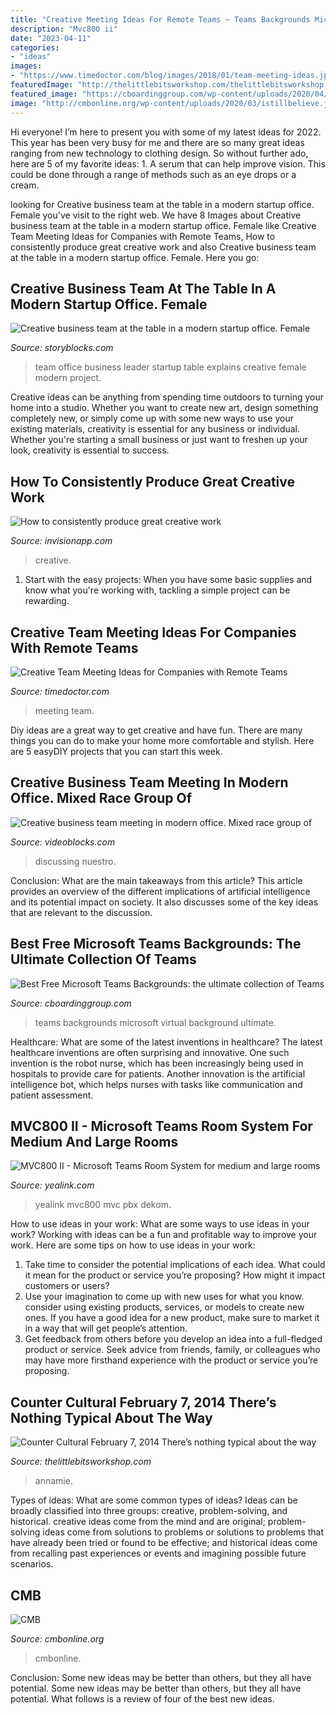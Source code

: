 ```yaml
---
title: "Creative Meeting Ideas For Remote Teams ~ Teams Backgrounds Microsoft Virtual Background Ultimate"
description: "Mvc800 ii"
date: "2023-04-11"
categories:
- "ideas"
images:
- "https://www.timedoctor.com/blog/images/2018/01/team-meeting-ideas.jpg"
featuredImage: "http://thelittlebitsworkshop.com/thelittlebitsworkshop.com/Resources/Archive_files/shapeimage_13.png"
featured_image: "https://cboardinggroup.com/wp-content/uploads/2020/04/Free-Microsoft-Teams-Backgrounds-Pandemic-1-1024x576-1.jpg"
image: "http://cmbonline.org/wp-content/uploads/2020/03/istillbelieve.jpg"
---
```



Hi everyone! I’m here to present you with some of my latest ideas for 2022. This year has been very busy for me and there are so many great ideas ranging from new technology to clothing design. So without further ado, here are 5 of my favorite ideas: 1. A serum that can help improve vision. This could be done through a range of methods such as an eye drops or a cream. 
	

		
looking for Creative business team at the table in a modern startup office. Female you've visit to the right web. We have 8 Images about Creative business team at the table in a modern startup office. Female like Creative Team Meeting Ideas for Companies with Remote Teams, How to consistently produce great creative work and also Creative business team at the table in a modern startup office. Female. Here you go:
		
    
## Creative Business Team At The Table In A Modern Startup Office. Female

<img loading=lazy src="https://dm0qx8t0i9gc9.cloudfront.net/thumbnails/video/EyvF0jkPg/creative-business-team-at-the-table-in-a-modern-startup-office-female-leader-explains-the-details-of-the-project_bastmk6kg_thumbnail-1080_01.png" onerror="this.onerror=null;this.src='https://tse4.mm.bing.net/th?id=OIP.QONAk1UIG1sABcfINnBARQHaEK&amp;pid=15.1';" alt="Creative business team at the table in a modern startup office. Female">

_Source: storyblocks.com_

>team office business leader startup table explains creative female modern project. 

	

Creative ideas can be anything from spending time outdoors to turning your home into a studio. Whether you want to create new art, design something completely new, or simply come up with some new ways to use your existing materials, creativity is essential for any business or individual. Whether you're starting a small business or just want to freshen up your look, creativity is essential to success.

    
## How To Consistently Produce Great Creative Work

<img loading=lazy src="https://s3.amazonaws.com/www-inside-design/uploads/2018/07/consis-work-square.jpg" onerror="this.onerror=null;this.src='https://tse4.mm.bing.net/th?id=OIP.38HtlryMkp7xW4Tt9DwSbAHaHa&amp;pid=15.1';" alt="How to consistently produce great creative work">

_Source: invisionapp.com_

>creative. 

	

1. Start with the easy projects: When you have some basic supplies and know what you're working with, tackling a simple project can be rewarding.

    
## Creative Team Meeting Ideas For Companies With Remote Teams

<img loading=lazy src="https://www.timedoctor.com/blog/images/2018/01/team-meeting-ideas.jpg" onerror="this.onerror=null;this.src='https://tse3.mm.bing.net/th?id=OIP.JMB1-sa6H3ivxpRIYWcOOAHaE8&amp;pid=15.1';" alt="Creative Team Meeting Ideas for Companies with Remote Teams">

_Source: timedoctor.com_

>meeting team. 

	

Diy ideas are a great way to get creative and have fun. There are many things you can do to make your home more comfortable and stylish. Here are 5 easyDIY projects that you can start this week.

    
## Creative Business Team Meeting In Modern Office. Mixed Race Group Of

<img loading=lazy src="https://dm0qx8t0i9gc9.cloudfront.net/thumbnails/video/EyvF0jkPg/videoblocks-creative-business-team-meeting-in-modern-office-mixed-race-group-of-young-people-discussing-start-up-ideas-laughing_st9totzjz_thumbnail-1080_01.png" onerror="this.onerror=null;this.src='https://tse1.mm.bing.net/th?id=OIP.RProEL5Zj1qhumPx3-c7_AHaEK&amp;pid=15.1';" alt="Creative business team meeting in modern office. Mixed race group of">

_Source: videoblocks.com_

>discussing nuestro. 

	

Conclusion: What are the main takeaways from this article?
This article provides an overview of the different implications of artificial intelligence and its potential impact on society. It also discusses some of the key ideas that are relevant to the discussion.

    
## Best Free Microsoft Teams Backgrounds: The Ultimate Collection Of Teams

<img loading=lazy src="https://cboardinggroup.com/wp-content/uploads/2020/04/Free-Microsoft-Teams-Backgrounds-Pandemic-1-1024x576-1.jpg" onerror="this.onerror=null;this.src='https://tse2.mm.bing.net/th?id=OIP.mct7MFwa1NokWJQnI7O5bAHaEK&amp;pid=15.1';" alt="Best Free Microsoft Teams Backgrounds: the ultimate collection of Teams">

_Source: cboardinggroup.com_

>teams backgrounds microsoft virtual background ultimate. 

	

Healthcare: What are some of the latest inventions in healthcare?
The latest healthcare inventions are often surprising and innovative. One such invention is the robot nurse, which has been increasingly being used in hospitals to provide care for patients. Another innovation is the artificial intelligence bot, which helps nurses with tasks like communication and patient assessment.

    
## MVC800 II - Microsoft Teams Room System For Medium And Large Rooms

<img loading=lazy src="https://www.yealink.com/upfiles/products/202006/1591941965969.png" onerror="this.onerror=null;this.src='https://tse4.mm.bing.net/th?id=OIP.Bgi2n6KPzHQZJdLkD2VZKgHaDn&amp;pid=15.1';" alt="MVC800 II - Microsoft Teams Room System for medium and large rooms">

_Source: yealink.com_

>yealink mvc800 mvc pbx dekom. 

	

How to use ideas in your work: What are some ways to use ideas in your work?
Working with ideas can be a fun and profitable way to improve your work. Here are some tips on how to use ideas in your work: 
1. Take time to consider the potential implications of each idea. What could it mean for the product or service you’re proposing? How might it impact customers or users? 
2. Use your imagination to come up with new uses for what you know. consider using existing products, services, or models to create new ones. If you have a good idea for a new product, make sure to market it in a way that will get people’s attention. 
3. Get feedback from others before you develop an idea into a full-fledged product or service. Seek advice from friends, family, or colleagues who may have more firsthand experience with the product or service you’re proposing.

    
## Counter Cultural February 7, 2014 There’s Nothing Typical About The Way

<img loading=lazy src="http://thelittlebitsworkshop.com/thelittlebitsworkshop.com/Resources/Archive_files/shapeimage_13.png" onerror="this.onerror=null;this.src='https://tse2.mm.bing.net/th?id=OIP.ov6MYvazcU-FePXBYuvCYwAAAA&amp;pid=15.1';" alt="Counter Cultural February 7, 2014 There’s nothing typical about the way">

_Source: thelittlebitsworkshop.com_

>annamie. 

	

Types of ideas: What are some common types of ideas?
Ideas can be broadly classified into three groups: creative, problem-solving, and historical. creative ideas come from the mind and are original; problem-solving ideas come from solutions to problems or solutions to problems that have already been tried or found to be effective; and historical ideas come from recalling past experiences or events and imagining possible future scenarios.

    
## CMB

<img loading=lazy src="http://cmbonline.org/wp-content/uploads/2020/03/istillbelieve.jpg" onerror="this.onerror=null;this.src='https://tse3.mm.bing.net/th?id=OIP.0bBPyPWnJjqg2dFH1akl6wHaDQ&amp;pid=15.1';" alt="CMB">

_Source: cmbonline.org_

>cmbonline. 

	

Conclusion: Some new ideas may be better than others, but they all have potential.
Some new ideas may be better than others, but they all have potential. What follows is a review of four of the best new ideas.

